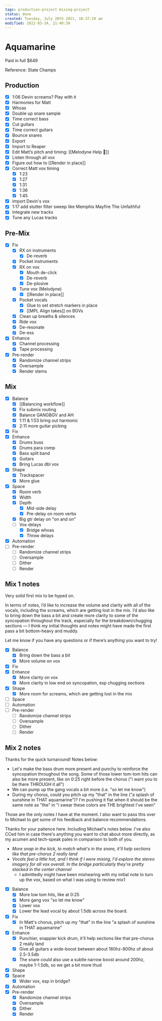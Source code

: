 ```yaml
---
tags: production-project mixing-project 
status: done
created: Tuesday, July 20th 2021, 10:37:29 am
modified: 2022-03-24, 21:40:39
---
```


# Aquamarine
Paid in full $649

Reference: State Champs

## Production
- [x] 1:06 Devin screams? Play with it
- [x] Harmonies for Matt
- [x] Whoas
- [x] Double up snare sample
- [x] Time correct bass
- [x] Cut guitars
- [x] Time correct guitars
- [x] Bounce snares
- [x] Export
- [x] Import to Reaper
- [x] Edit Matt’s pitch and timing: [[Melodyne Help 🎵]]
- [x] Listen through all vox
- [x] Figure out how to [[Render in place]]
- [x] Correct Matt vox timing
	- [x] 1:23
	- [x] 1:27
	- [x] 1:31
	- [x] 1:36
	- [x] 1:45
- [x] Import Devin's vox
- [x] 1:17 add stutter filter sweep like Memphis Mayfire The Unfaithful
- [x] Integrate new tracks
- [x] Tune any Lucas tracks

## Pre-Mix
- [x] Fix
	- [x] RX on instruments
		- [x] De-reverb
	- [x] Pocket instruments
	- [x] RX on vox
		- [x] Mouth de-click
		- [x] De-reverb
		- [x] De-plosive
	- [x] Tune vox (Melodyne)
		- [x] [[Render in place]]
	- [x] Pocket vocals
		- [x] Glue to set stretch markers in place
		- [x] [[MPL Align takes]] on BGVs
	- [x] Clean up breaths & silences
	- [x] Ride vox
	- [x] De-resonate
	- [x] De-ess
- [x] Enhance
	- [x] Channel processing
	- [x] Tape processing
- [x] Pre-render
	- [x] Randomize channel strips
	- [x] Oversample
	- [x] Render stems

## Mix
- [x] Balance
	- [x] [[Balancing workflow]]
	- [x] Fix submix routing
	- [x] Balance GANGBGV and AH
	- [x] 1:11 & 1:53 bring out harmonic
	- [x] 2:11 more guitar picking
- [x] Fix
- [x] Enhance
	- [x] Drums buss
	- [x] Drums para comp
	- [x] Bass split band
	- [x] Guitars
	- [x] Bring Lucas dbl vox
- [x] Shape
	- [x] Trackspacer
	- [x] More glue
- [x] Space
	- [x] Room verb 
	- [x] Width
	- [x] Depth
		- [x] Mid-side delay
		- [x] Pre-delay on room verbs
	- [x] Big gtr delay on "on and on"
	- [ ] Vox delays
		- [x] Bridge whoas
		- [x] Throw delays
- [x] Automation
- [ ] Pre-render
	- [ ] Randomize channel strips
	- [ ] Oversample
	- [ ] Dither
	- [ ] Render

## Mix 1 notes
Very solid first mix to be hyped on. 

In terms of notes, I’d like to increase the volume and clarity with all of the vocals, including the screams, which are getting lost in the mix. I’d also like to bring down the bass a bit and create more clarity to some of the syncopation throughout the track, especially for the breakdown/chugging sections — I think my initial thoughts and notes might have made the first pass a bit bottom-heavy and muddy.

Let me know if you have any questions or if there’s anything you want to try!

- [x] Balance
	- [x] Bring down the bass a bit
	- [x] More volume on vox
- [x] Fix
- [x] Enhance
	- [x] More clarity on vox
	- [x] More clarity in low end on syncopation, esp chugging sections
- [x] Shape
	- [x] More room for screams, which are getting lost in the mix
- [ ] Space
- [ ] Automation
- [ ] Pre-render
	- [ ] Randomize channel strips
	- [ ] Oversample
	- [ ] Dither
	- [ ] Render

## Mix 2 notes
Thanks for the quick turnaround! Notes below:

- Let's make the bass drum more present and punchy to reinforce the syncopation throughout the song. Some of those lower tom-tom hits can also be more present, like on 0:25 right before the chorus ("i want you to be there THROUGH it all")
- We can pump up the gang vocals a bit more (i.e. "so let me know")
- During my chorus, could you pitch up my "that" in the line ("a splash of sunshine in THAT aquamarine")? I'm pushing it flat when it should be the same note as "the" in "i swear these colors are THE brightest I've seen"

Those are the only notes I have at the moment. I also want to pass this over to Michael to get some of his feedback and balance recommendations.

Thanks for your patience here. Including Michael's notes below. I've also CCed him in case there's anything you want to chat about more directly, as my acumen and tech-speak pales in comparison to both of you.

- _More snap in the kick, to match what's in the snare, it'll help sections like that pre-chorus 2 really land_
- _Vocals feel a little hot, and I think if I were mixing, I'd explore the stereo imagery for all vox overall. In the bridge particularly they're pretty stacked in the center channel_
	- I admittedly might have been mishearing with my initial note to turn up the vox, based on what I was using to review mix1

- [x] Balance
	- [x] More low tom hits, like at 0:25
	- [x] More gang vox "so let me know"
	- [x] Lower vox
	- [x] Lower the lead vocal by about 1.5db across the board.
- [x] Fix
	- [x] In Matt's chorus, pitch up my "that" in the line "a splash of sunshine in THAT aquamarine"
- [x] Enhance
	- [x] Punchier, snappier kick drum, it'll help sections like that pre-chorus 2 really land
	- [x] Give all guitars a wide-boost between about 160hz-800hz of about 2.5-3.5db
	- [x] The snare could also use a subtle narrow boost around 200hz, maybe 1-1.5db, so we get a bit more thud
- [x] Shape
- [x] Space
	- [x] Wider vox, esp in bridge?
- [x] Automation
- [x] Pre-render
	- [x] Randomize channel strips
	- [x] Oversample
	- [x] Dither
	- [x] Render